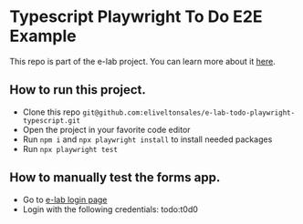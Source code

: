 # Typescript Playwright To Do E2E Example

This repo is part of the e-lab project. You can learn more about it [here](https://elivelton.qa).

## How to run this project.
- Clone this repo `git@github.com:eliveltonsales/e-lab-todo-playwright-typescript.git`
- Open the project in your favorite code editor
- Run `npm i` and `npx playwright install` to install needed packages
- Run `npx playwright test`

## How to manually test the forms app.
- Go to [e-lab login page](https://elivelton.qa/login)
- Login with the following credentials: todo:t0d0
